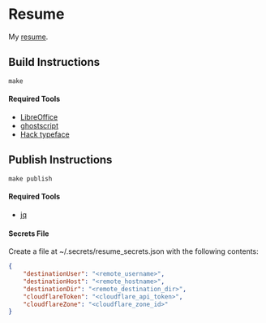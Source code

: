 # Resume
My [resume](https://assets.cameron.dev/resume.pdf).

## Build Instructions

`make`

#### Required Tools
- [LibreOffice](https://www.libreoffice.org/)
- [ghostscript](https://www.ghostscript.com/)
- [Hack typeface](https://sourcefoundry.org/hack/)

## Publish Instructions

`make publish`

#### Required Tools
- [jq](https://stedolan.github.io/jq/)

#### Secrets File

Create a file at ~/.secrets/resume_secrets.json with the following
contents:

```json
{
    "destinationUser": "<remote_username>",
    "destinationHost": "<remote_hostname>",
    "destinationDir": "<remote_destination_dir>",
    "cloudflareToken": "<cloudflare_api_token>",
    "cloudflareZone": "<cloudflare_zone_id>"
}
```
